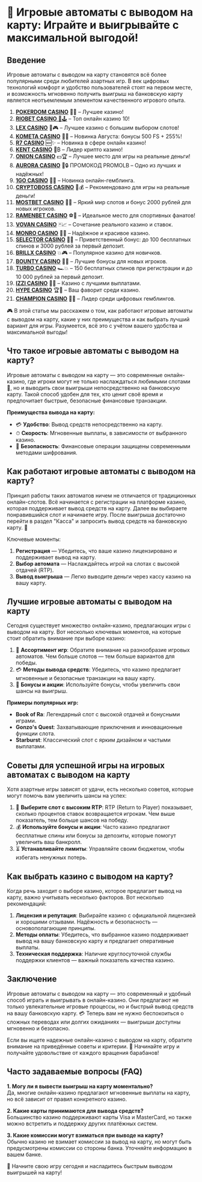 # 🎰 Игровые автоматы с выводом на карту: Играйте и выигрывайте с максимальной выгодой!

## Введение

Игровые автоматы с выводом на карту становятся всё более популярными среди любителей азартных игр. В век цифровых технологий комфорт и удобство пользователей стоят на первом месте, и возможность мгновенно получить выигрыш на банковскую карту является неотъемлемым элементом качественного игрового опыта. 
1. [**POKERDOM CASINO**](https://4pd-stat.com/click/65c385136bcc63141167f1e3/4450/13807/subaccount) 🎰🔥 – Лучшее казино!
1. [**RIOBET CASINO** 🌟🕹️](https://tracker.rioaffi.com/link?btag=1027246_346134) – Топ онлайн казино 10!
1. [**LEX CASINO**](https://lex-ircp01.com/c71ab4dfb) 🎯🎮 – Лучшее казино с большим выбором слотов!
1. [**KOMETA CASINO**](https://stars-flight.com/s2371995e) 🚀🎁 – Новинка Августа: бонусы 500 FS + 255%!
1. [**R7 CASINO**](https://aristocratic-hall.com/s9f210880) 🆕✨ – Новинка в сфере онлайн казино!
1. [**KENT CASINO**](https://passage-through-deserts.com/de0514c15) 💎₿ – Лидер крипто казино!
1. [**ONION CASINO**](https://obclk001-2d.top/click?offer_id=986&partner_id=10542&landing_id=1798&utm_medium=affiliate&sub_1=oncasino3) 💵🏆 – Лучшее место для игры на реальные деньги!
1. [**AURORA CASINO**](https://10trafic-stat2.com/click/668546566bcc6313411604c7/6766/15114/subaccount?promocode=PROMOLB) 🌌🔒 ПРОМОКОД PROMOLB – Одно из лучших и надёжных!
1. [**1GO CASINO**](https://1go-ircp01.com/ce015f410) 🎉🎲 – Новинка онлайн-гемблинга.
1. [**CRYPTOBOSS CASINO**](https://cryptobossc.online/d847bcfa9) 👑💰 – Рекомендовано для игры на реальные деньги!
1. [**MOSTBET CASINO**](https://ktbtis024ifqfn0mst.com/beQs) 🎡💫 – Яркий мир слотов и бонус 2000 рублей для новых игроков.
1. [**RAMENBET CASINO**](https://get.saltyram.com/ru/registration?apkpop=0&partner=p24970p3296034p5526) ⚽🏅 – Идеальное место для спортивных фанатов!
1. [**VOVAN CASINO**](https://vovan.site/d2375cf9b) 🃏📈 – Сочетание реального казино и ставок.
1. [**MONRO CASINO**](https://mnr-ircp01.com/c3ce72a2c) 🌟💖 – Надёжное и красивое казино.
1. [**SELECTOR CASINO**](https://gosel.pl/SELVK) 🎁🎉 – Приветственный бонус: до 100 бесплатных спинов и 3000 рублей за первый депозит.
1. [**BRILLX CASINO**](https://brillx.pub/BRIVK) 💥🎮 – Популярное казино для новичков.
1. [**BOUNTY CASINO**](https://bounty-casino.de/BOVK) 🎯🎁 – Лучшие бонусы для новых игроков.
1. [**TURBO CASINO**](https://turbo-casino.pro/TURVK) 🏎️💥 – 150 бесплатных спинов при регистрации и до 10 000 рублей за первый депозит.
1. [**IZZI CASINO**](https://izzi-fr03.com/ca7c8a7b7) 💸🔝 – Казино с лучшими выплатами.
1. [**HYPE CASINO**](https://hypekaz.com/dc2f44ad0) 🏆🎉 – Ваш фаворит среди казино.
1. [**CHAMPION CASINO**](https://champcasino.ink/pobeda/doa-hats?p80412p305331p112c) 🥇🎰 – Лидер среди цифровых гемблингов.


🎮 В этой статье мы расскажем о том, как работают игровые автоматы с выводом на карту, какие у них преимущества и как выбрать лучший вариант для игры. Разумеется, всё это с учётом вашего удобства и максимальной выгоды!

## Что такое игровые автоматы с выводом на карту?

Игровые автоматы с выводом на карту — это современные онлайн-казино, где игроки могут не только наслаждаться любимыми слотами 🎰, но и выводить свои выигрыши непосредственно на банковскую карту. Такой способ удобен для тех, кто ценит своё время и предпочитает быстрые, безопасные финансовые транзакции. 

**Преимущества вывода на карту:**
- 💳 **Удобство**: Вывод средств непосредственно на карту.
- ⏱ **Скорость**: Мгновенные выплаты, в зависимости от выбранного казино.
- 🔐 **Безопасность**: Финансовые операции защищены современными методами шифрования.

## Как работают игровые автоматы с выводом на карту?

Принцип работы таких автоматов ничем не отличается от традиционных онлайн-слотов. Всё начинается с регистрации на платформе казино, которая поддерживает вывод средств на карту. Далее вы выбираете понравившийся слот и начинаете игру. После выигрыша достаточно перейти в раздел "Касса" и запросить вывод средств на банковскую карту. 🎯

Ключевые моменты:
1. **Регистрация** — Убедитесь, что ваше казино лицензировано и поддерживает вывод на карту.
2. **Выбор автомата** — Наслаждайтесь игрой на слотах с высокой отдачей (RTP).
3. **Вывод выигрыша** — Легко выводите деньги через кассу казино на вашу карту.

## Лучшие игровые автоматы с выводом на карту

Сегодня существует множество онлайн-казино, предлагающих игры с выводом на карту. Вот несколько ключевых моментов, на которые стоит обратить внимание при выборе казино:

1. 🎰 **Ассортимент игр**: Обратите внимание на разнообразие игровых автоматов. Чем больше слотов — тем больше вариантов для победы.
2. 💳 **Методы вывода средств**: Убедитесь, что казино предлагает мгновенные и безопасные транзакции на вашу карту.
3. 🎯 **Бонусы и акции**: Используйте бонусы, чтобы увеличить свои шансы на выигрыш.

**Примеры популярных игр:**
- **Book of Ra**: Легендарный слот с высокой отдачей и бонусными играми.
- **Gonzo's Quest**: Захватывающие приключения и инновационные функции слота.
- **Starburst**: Классический слот с ярким дизайном и частыми выплатами.

## Советы для успешной игры на игровых автоматах с выводом на карту

Хотя азартные игры зависят от удачи, есть несколько советов, которые могут помочь вам увеличить шансы на успех:

1. 🎲 **Выберите слот с высоким RTP**: RTP (Return to Player) показывает, сколько процентов ставок возвращается игрокам. Чем выше показатель, тем больше шансов на победу.
2. 💰 **Используйте бонусы и акции**: Часто казино предлагают бесплатные спины или бонусы за депозиты, которые помогут увеличить ваш банкролл.
3. ⏳ **Устанавливайте лимиты**: Управляйте своим бюджетом, чтобы избегать ненужных потерь.

## Как выбрать казино с выводом на карту?

Когда речь заходит о выборе казино, которое предлагает вывод на карту, важно учитывать несколько факторов. Вот несколько рекомендаций:

1. **Лицензия и репутация**: Выбирайте казино с официальной лицензией и хорошими отзывами. Надёжность и безопасность — основополагающие принципы.
2. **Методы оплаты**: Убедитесь, что выбранное казино поддерживает вывод на вашу банковскую карту и предлагает оперативные выплаты.
3. **Техническая поддержка**: Наличие круглосуточной службы поддержки клиентов — важный показатель качества казино.

## Заключение

Игровые автоматы с выводом на карту — это современный и удобный способ играть и выигрывать в онлайн-казино. Они предлагают не только увлекательные игровые процессы, но и быстрый вывод средств на вашу банковскую карту. 💳 Теперь вам не нужно беспокоиться о сложных переводах или долгих ожиданиях — выигрыши доступны мгновенно и безопасно.

Если вы ищете надежные онлайн-казино с выводом на карту, обратите внимание на приведённые советы и критерии. 🎯 Начинайте игру и получайте удовольствие от каждого вращения барабанов!

## Часто задаваемые вопросы (FAQ)

**1. Могу ли я вывести выигрыш на карту моментально?**  
Да, многие онлайн-казино предлагают мгновенные выплаты на карту, но всё зависит от правил конкретного казино.

**2. Какие карты принимаются для вывода средств?**  
Большинство казино поддерживают карты Visa и MasterCard, но также можно встретить и поддержку других платёжных систем.

**3. Какие комиссии могут взиматься при выводе на карту?**  
Обычно казино не взимает комиссии за вывод на карту, но могут быть предусмотрены комиссии со стороны банка. Уточняйте информацию в вашем банке.

🎰 Начните свою игру сегодня и насладитесь быстрым выводом выигрышей на карту!
